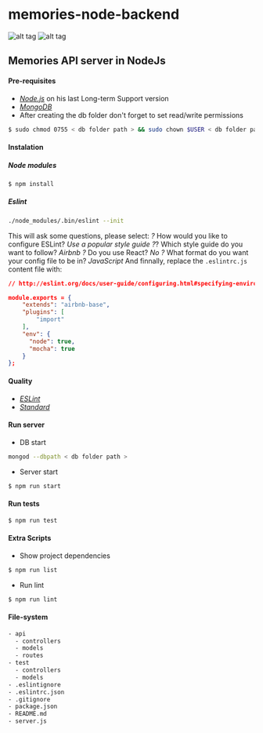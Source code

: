 # memories-node-backend
![alt tag](https://img.shields.io/badge/awesome_version-v0.1-brightgreen.svg?style=flat)
![alt tag](https://img.shields.io/badge/ESLint-Airbnb-brightgreen.svg?style=flat)

## Memories API server in NodeJs

#### Pre-requisites
* [*Node.js*](https://nodejs.org/en/) on his last Long-term Support version
* [*MongoDB*](https://www.mongodb.com)
* After creating the db folder don't forget to set read/write permissions
```bash
$ sudo chmod 0755 < db folder path > && sudo chown $USER < db folder path >
```

#### Instalation

##### Node modules
```bash
$ npm install
```

##### Eslint
```bash
./node_modules/.bin/eslint --init
```
This will ask some questions, please select:
*?* How would you like to configure ESLint? *Use a popular style guide*
*?*? Which style guide do you want to follow? *Airbnb*
*?* Do you use React? *No*
*?* What format do you want your config file to be in? *JavaScript*
And finnally, replace the `.eslintrc.js` content file with:

```json
// http://eslint.org/docs/user-guide/configuring.html#specifying-environments

module.exports = {
    "extends": "airbnb-base",
    "plugins": [
        "import"
    ],
    "env": {
      "node": true,
      "mocha": true
    }
};
```

#### Quality
* [*ESLint*](http://eslint.org/docs/user-guide/getting-started)
* [*Standard*](https://standardjs.com/)

#### Run server
* DB start
```bash
mongod --dbpath < db folder path >
```
* Server start
```bash
$ npm run start
```

#### Run tests
```bash
$ npm run test
```

#### Extra Scripts
* Show project dependencies
```bash
$ npm run list
```
* Run lint
```bash
$ npm run lint
```

#### File-system
```bash
- api
  - controllers
  - models
  - routes
- test
  - controllers
  - models
- .eslintignore
- .eslintrc.json
- .gitignore
- package.json
- README.md
- server.js
```
